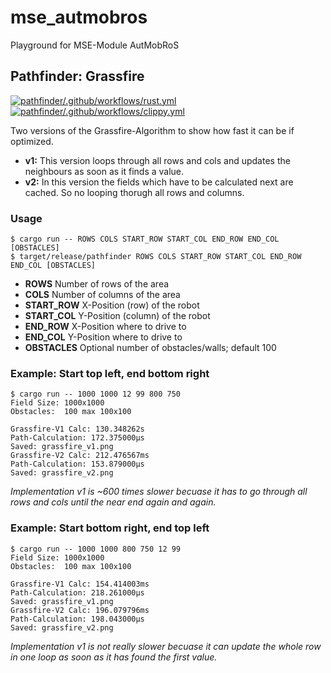 # mse_autmobros

Playground for MSE-Module AutMobRoS

## Pathfinder: Grassfire

[![pathfinder/.github/workflows/rust.yml](https://github.com/LukyLuke/mse_autmobros/pathfinder/actions/workflows/rust.yml/badge.svg)](https://github.com/LukyLuke/mse_autmobros/pathfinder/actions/workflows/rust.yml)
[![pathfinder/.github/workflows/clippy.yml](https://github.com/LukyLuke/mse_autmobros/pathfinder/actions/workflows/clippy.yml/badge.svg)](https://github.com/LukyLuke/mse_autmobros/pathfinder/actions/workflows/clippy.yml)

Two versions of the Grassfire-Algorithm to show how fast it can be if optimized.

* **v1:** This version loops through all rows and cols and updates the neighbours as soon as it finds a value.
* **v2:** In this version the fields which have to be calculated next are cached. So no looping thorugh all rows and columns.

### Usage

```
$ cargo run -- ROWS COLS START_ROW START_COL END_ROW END_COL [OBSTACLES]
$ target/release/pathfinder ROWS COLS START_ROW START_COL END_ROW END_COL [OBSTACLES]
```

* **ROWS** Number of rows of the area
* **COLS** Number of columns of the area
* **START_ROW** X-Position (row) of the robot
* **START_COL** Y-Position (column) of the robot
* **END_ROW** X-Position where to drive to
* **END_COL** Y-Position where to drive to
* **OBSTACLES** Optional number of obstacles/walls; default 100

### Example: Start top left, end bottom right

```
$ cargo run -- 1000 1000 12 99 800 750
Field Size: 1000x1000
Obstacles:  100 max 100x100

Grassfire-V1 Calc: 130.348262s
Path-Calculation: 172.375000µs
Saved: grassfire_v1.png
Grassfire-V2 Calc: 212.476567ms
Path-Calculation: 153.879000µs
Saved: grassfire_v2.png
```

*Implementation v1 is ~600 times slower becuase it has to go through all rows and cols until the near end again and again.*

### Example: Start bottom right, end top left

```
$ cargo run -- 1000 1000 800 750 12 99
Field Size: 1000x1000
Obstacles:  100 max 100x100

Grassfire-V1 Calc: 154.414003ms
Path-Calculation: 218.261000µs
Saved: grassfire_v1.png
Grassfire-V2 Calc: 196.079796ms
Path-Calculation: 198.043000µs
Saved: grassfire_v2.png
```

*Implementation v1 is not really slower becuase it can update the whole row in one loop as soon as it has found the first value.*
